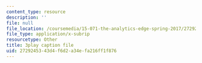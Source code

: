 ```yaml
---
content_type: resource
description: ''
file: null
file_location: /coursemedia/15-071-the-analytics-edge-spring-2017/2729245343d4f6d2a34efa216ff1f876_exav1FKMfbw.srt
file_type: application/x-subrip
resourcetype: Other
title: 3play caption file
uid: 27292453-43d4-f6d2-a34e-fa216ff1f876
---
```

